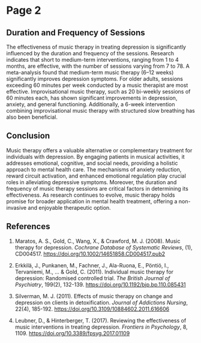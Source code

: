 # Page 2

## Duration and Frequency of Sessions

The effectiveness of music therapy in treating depression is significantly influenced by the duration and frequency of the sessions. Research indicates that short to medium-term interventions, ranging from 1 to 4 months, are effective, with the number of sessions varying from 7 to 78. A meta-analysis found that medium-term music therapy (6–12 weeks) significantly improves depression symptoms. For older adults, sessions exceeding 60 minutes per week conducted by a music therapist are most effective. Improvisational music therapy, such as 20 bi-weekly sessions of 60 minutes each, has shown significant improvements in depression, anxiety, and general functioning. Additionally, a 6-week intervention combining improvisational music therapy with structured slow breathing has also been beneficial.

## Conclusion

Music therapy offers a valuable alternative or complementary treatment for individuals with depression. By engaging patients in musical activities, it addresses emotional, cognitive, and social needs, providing a holistic approach to mental health care. The mechanisms of anxiety reduction, reward circuit activation, and enhanced emotional regulation play crucial roles in alleviating depressive symptoms. Moreover, the duration and frequency of music therapy sessions are critical factors in determining its effectiveness. As research continues to evolve, music therapy holds promise for broader application in mental health treatment, offering a non-invasive and enjoyable therapeutic option.

## References

1. Maratos, A. S., Gold, C., Wang, X., & Crawford, M. J. (2008). Music therapy for depression. *Cochrane Database of Systematic Reviews*, (1), CD004517. https://doi.org/10.1002/14651858.CD004517.pub2

2. Erkkilä, J., Punkanen, M., Fachner, J., Ala-Ruona, E., Pöntiö, I., Tervaniemi, M., ... & Gold, C. (2011). Individual music therapy for depression: Randomised controlled trial. *The British Journal of Psychiatry*, 199(2), 132-139. https://doi.org/10.1192/bjp.bp.110.085431

3. Silverman, M. J. (2011). Effects of music therapy on change and depression on clients in detoxification. *Journal of Addictions Nursing*, 22(4), 185-192. https://doi.org/10.3109/10884602.2011.616606

4. Leubner, D., & Hinterberger, T. (2017). Reviewing the effectiveness of music interventions in treating depression. *Frontiers in Psychology*, 8, 1109. https://doi.org/10.3389/fpsyg.2017.01109